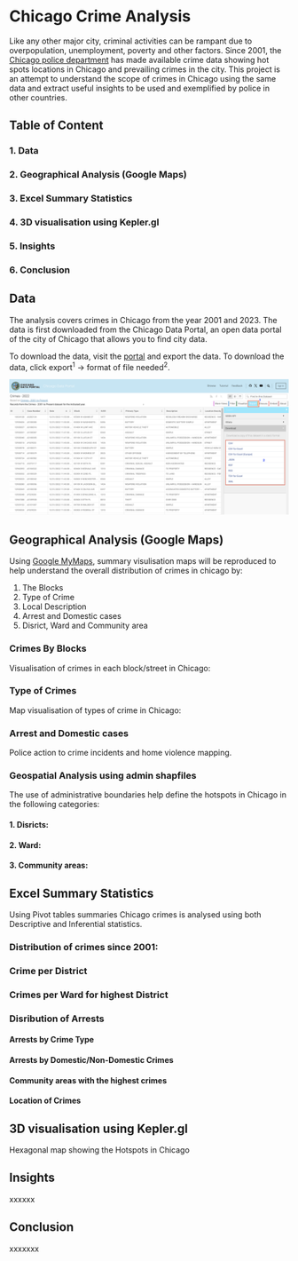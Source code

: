 # Chicago Crime Analysis
Like any other major city, criminal activities can be rampant due to overpopulation, unemployment, poverty and other factors. Since 2001, the [Chicago police department](https://data.cityofchicago.org/) has made available crime data showing hot spots locations in Chicago and prevailing crimes in the city. This project is an attempt to understand the scope of crimes in Chicago using the same data and extract useful insights to be used and exemplified by police in other countries.

## Table of Content
### 1. Data
### 2. Geographical Analysis (Google Maps)
### 3. Excel Summary Statistics
### 4. 3D visualisation using Kepler.gl
### 5. Insights
### 6. Conclusion

## Data
The analysis covers crimes in Chicago from the year 2001 and 2023. The data is first downloaded from the Chicago Data Portal, an open data portal of the city of Chicago that allows you to find city data. 

To download the data, visit the [portal](https://data.cityofchicago.org/Public-Safety/Crimes-2022/9hwr-2zxp/data) and export the data. To download the data, click export<sup>1</sup> -> format of file needed<sup>2</sup>.

![chicago data portal](./images/chicago_data_portal.png)

<!-- The top five entries in Excel: -->

## Geographical Analysis (Google Maps)
Using [Google MyMaps](https://www.google.com/mymaps), summary visulisation maps will be reproduced to help understand the overall distribution of crimes in chicago by:
1. The Blocks
2. Type of Crime
3. Local Description
4. Arrest and Domestic cases
5. Disrict, Ward and Community area

### Crimes By Blocks
Visualisation of crimes in each block/street in Chicago:

### Type of Crimes
Map visualisation of types of crime in Chicago:

### Arrest and Domestic cases
Police action to crime incidents and home violence mapping.

### Geospatial Analysis using admin shapfiles
The use of administrative boundaries help define the hotspots in Chicago in the following categories:
#### 1. Disricts:

#### 2. Ward:

#### 3. Community areas:

## Excel Summary Statistics
Using Pivot tables summaries Chicago crimes is analysed using both Descriptive and Inferential statistics.

### Distribution of crimes since 2001:

### Crime per District

### Crimes per Ward for highest District

### Disribution of Arrests

#### Arrests by Crime Type

#### Arrests by Domestic/Non-Domestic Crimes

#### Community areas with the highest crimes

#### Location of Crimes


## 3D visualisation using Kepler.gl
Hexagonal map showing the Hotspots in Chicago

## Insights
xxxxxx

## Conclusion
xxxxxxx

